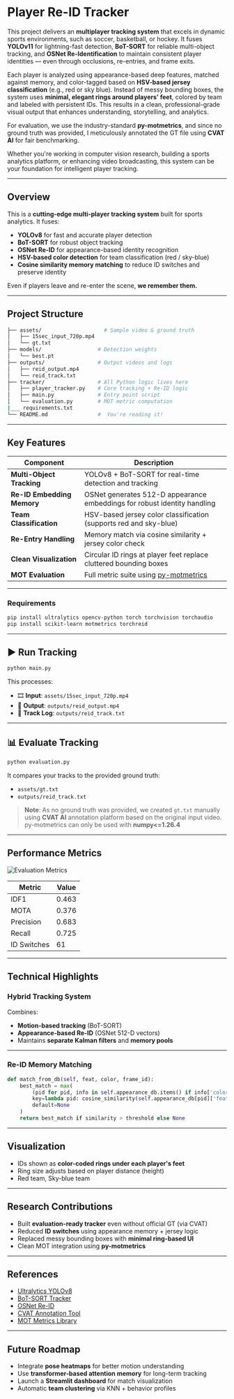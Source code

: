 #  Player Re-ID Tracker

This project delivers an **multiplayer tracking system** that excels in dynamic sports environments, such as soccer, basketball, or hockey. It fuses **YOLOv11** for lightning-fast detection, **BoT-SORT** for reliable multi-object tracking, and **OSNet Re-Identification** to maintain consistent player identities — even through occlusions, re-entries, and frame exits.

Each player is analyzed using appearance-based deep features, matched against memory, and color-tagged based on **HSV-based jersey classification** (e.g., red or sky blue). Instead of messy bounding boxes, the system uses **minimal, elegant rings around players' feet**, colored by team and labeled with persistent IDs. This results in a clean, professional-grade visual output that enhances understanding, storytelling, and analytics.

For evaluation, we use the industry-standard **py-motmetrics**, and since no ground truth was provided, I meticulously annotated the GT file using **CVAT AI** for fair benchmarking.

Whether you're working in computer vision research, building a sports analytics platform, or enhancing video broadcasting, this system can be your foundation for intelligent player tracking.

---

## Overview

This is a **cutting-edge multi-player tracking system** built for sports analytics. It fuses:

- **YOLOv8** for fast and accurate player detection  
- **BoT-SORT** for robust object tracking  
- **OSNet Re-ID** for appearance-based identity recognition  
- **HSV-based color detection** for team classification (red / sky-blue)  
- **Cosine similarity memory matching** to reduce ID switches and preserve identity  

Even if players leave and re-enter the scene, **we remember them.**

---

## Project Structure
```bash
├── assets/                    # Sample video & ground truth
│   ├── 15sec_input_720p.mp4
│   └── gt.txt
├── models/                  # Detection weights
│   └── best.pt
├── outputs/                 # Output videos and logs
│   ├── reid_output.mp4
│   └── reid_track.txt
├── tracker/                 # All Python logic lives here
│   ├── player_tracker.py    # Core tracking + Re-ID logic
│   ├── main.py              # Entry point script
│   └── evaluation.py        # MOT metric computation
|___ requirements.txt
└── README.md                #  You're reading it!
```
---

## Key Features

| Component               | Description                                                                 |
|-------------------------|-----------------------------------------------------------------------------|
|**Multi-Object Tracking** | YOLOv8 + BoT-SORT for real-time detection and tracking                     |
|**Re-ID Embedding Memory** | OSNet generates 512-D appearance embeddings for robust identity handling  |
| **Team Classification**   | HSV-based jersey color classification (supports red and sky-blue)         |
|**Re-Entry Handling**      | Memory match via cosine similarity + jersey color check                    |
|**Clean Visualization**   | Circular ID rings at player feet replace cluttered bounding boxes          |
|**MOT Evaluation**        | Full metric suite using [py-motmetrics](https://github.com/cheind/py-motmetrics) |

---


### Requirements

```bash
pip install ultralytics opencv-python torch torchvision torchaudio
pip install scikit-learn motmetrics torchreid
```
---

## ▶️ Run Tracking

```bash
python main.py
```

This processes:

- 🎞️ **Input**: `assets/15sec_input_720p.mp4`  
- 🎥 **Output**: `outputs/reid_output.mp4`  
- 📝 **Track Log**: `outputs/reid_track.txt`

---

## 📊 Evaluate Tracking

```bash
python evaluation.py
```

It compares your tracks to the provided ground truth:

- `assets/gt.txt`  
- `outputs/reid_track.txt`

> **Note**: As no ground truth was provided, we created `gt.txt` manually using **CVAT AI** annotation platform based on the original input video. py-motmetrics can only be used with **numpy<=1.26.4**

---

## Performance Metrics
![Evaluation Metrics](https://learnopencv.com/wp-content/uploads/2022/06/05-evaluation-measures.png)


| Metric       | Value | 
|--------------|-------|
| IDF1         | 0.463 | 
| MOTA         | 0.376 | 
| Precision    | 0.683 | 
| Recall       | 0.725 | 
| ID Switches  | 61    |


---

## Technical Highlights

### Hybrid Tracking System

Combines:

- **Motion-based tracking** (BoT-SORT)  
- **Appearance-based Re-ID** (OSNet 512-D vectors)  
- Maintains **separate Kalman filters** and **memory pools**

---

### Re-ID Memory Matching

```python
def match_from_db(self, feat, color, frame_id):
    best_match = max(
        (pid for pid, info in self.appearance_db.items() if info['color'] == color),
        key=lambda pid: cosine_similarity(self.appearance_db[pid]['feat'], feat),
        default=None
    )
    return best_match if similarity > threshold else None
```

---

## Visualization

- IDs shown as **color-coded rings under each player's feet**
- Ring size adjusts based on player distance (height)
- Red team, Sky-blue team

---

## Research Contributions

- Built **evaluation-ready tracker** even without official GT (via CVAT)  
- Reduced **ID switches** using appearance memory + jersey logic  
- Replaced messy bounding boxes with **minimal ring-based UI**  
- Clean MOT integration using **py-motmetrics**

---

## References

- [Ultralytics YOLOv8](https://github.com/ultralytics/ultralytics)  
- [BoT-SORT Tracker](https://github.com/mikel-brostrom/Yolov5_DeepSort_Pytorch)  
- [OSNet Re-ID](https://github.com/KaiyangZhou/deep-person-reid)  
- [CVAT Annotation Tool](https://github.com/opencv/cvat)  
- [MOT Metrics Library](https://github.com/cheind/py-motmetrics)

---

## Future Roadmap

- Integrate **pose heatmaps** for better motion understanding  
- Use **transformer-based attention memory** for long-term tracking  
- Launch a **Streamlit dashboard** for match visualization  
- Automatic **team clustering** via KNN + behavior profiles

